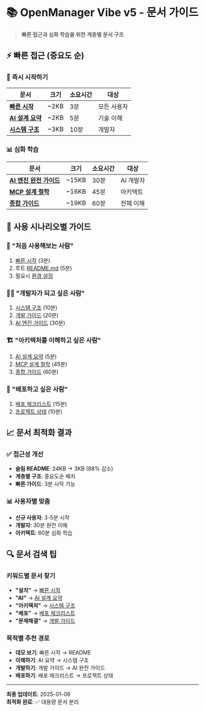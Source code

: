 # 📚 OpenManager Vibe v5 - 문서 가이드

> **빠른 접근과 심화 학습을 위한 계층별 문서 구조**

## ⚡ 빠른 접근 (중요도 순)

### 🚀 즉시 시작하기

| 문서                                      | 크기 | 소요시간 | 대상        |
| ----------------------------------------- | ---- | -------- | ----------- |
| **[빠른 시작](QUICK_START_GUIDE.md)**     | ~2KB | 3분      | 모든 사용자 |
| **[AI 설계 요약](AI_DESIGN_SUMMARY.md)**  | ~2KB | 5분      | 기술 이해   |
| **[시스템 구조](SYSTEM_ARCHITECTURE.md)** | ~3KB | 10분     | 개발자      |

### 📊 심화 학습

| 문서                                                   | 크기  | 소요시간 | 대상      |
| ------------------------------------------------------ | ----- | -------- | --------- |
| **[AI 엔진 완전 가이드](AI_ENGINE_COMPLETE_GUIDE.md)** | ~15KB | 30분     | AI 개발자 |
| **[MCP 설계 철학](WHY_MCP_AI_ENGINE.md)**              | ~16KB | 45분     | 아키텍트  |
| **[종합 가이드](ESSENTIAL_DOCUMENTATION.md)**          | ~19KB | 60분     | 전체 이해 |

## 🎯 사용 시나리오별 가이드

### 👶 "처음 사용해보는 사람"

1. [빠른 시작](QUICK_START_GUIDE.md) (3분)
2. 루트 [README.md](../README.md) (5분)
3. 필요시 [환경 설정](../ENVIRONMENT_SETUP.md)

### 👨‍💻 "개발자가 되고 싶은 사람"

1. [시스템 구조](SYSTEM_ARCHITECTURE.md) (10분)
2. [개발 가이드](../DEVELOPMENT_GUIDE.md) (20분)
3. [AI 엔진 가이드](AI_ENGINE_COMPLETE_GUIDE.md) (30분)

### 🏗️ "아키텍처를 이해하고 싶은 사람"

1. [AI 설계 요약](AI_DESIGN_SUMMARY.md) (5분)
2. [MCP 설계 철학](WHY_MCP_AI_ENGINE.md) (45분)
3. [종합 가이드](ESSENTIAL_DOCUMENTATION.md) (60분)

### 🚀 "배포하고 싶은 사람"

1. [배포 체크리스트](../DEPLOYMENT_CHECKLIST.md) (15분)
2. [프로젝트 상태](../PROJECT_STATUS.md) (10분)

## 📈 문서 최적화 결과

### ✅ 접근성 개선

- **슬림 README**: 24KB → 3KB (88% 감소)
- **계층별 구조**: 중요도순 배치
- **빠른 가이드**: 3분 시작 가능

### 📊 사용자별 맞춤

- **신규 사용자**: 3-5분 시작
- **개발자**: 30분 완전 이해
- **아키텍트**: 60분 심화 학습

## 🔍 문서 검색 팁

### 키워드별 문서 찾기

- **"설치"** → [빠른 시작](QUICK_START_GUIDE.md)
- **"AI"** → [AI 설계 요약](AI_DESIGN_SUMMARY.md)
- **"아키텍처"** → [시스템 구조](SYSTEM_ARCHITECTURE.md)
- **"배포"** → [배포 체크리스트](../DEPLOYMENT_CHECKLIST.md)
- **"문제해결"** → [개발 가이드](../DEVELOPMENT_GUIDE.md)

### 목적별 추천 경로

- **데모 보기**: 빠른 시작 → README
- **이해하기**: AI 요약 → 시스템 구조
- **개발하기**: 개발 가이드 → AI 완전 가이드
- **배포하기**: 배포 체크리스트 → 프로젝트 상태

---

**최종 업데이트**: 2025-01-06  
**최적화 완료**: ✅ 대용량 문서 분리
